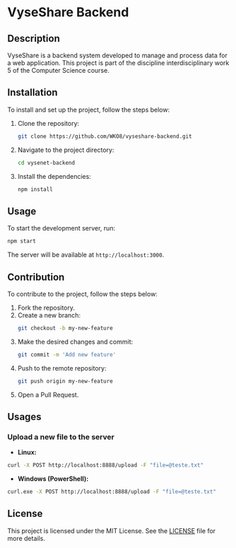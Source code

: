 # VyseShare Backend

## Description
VyseShare is a backend system developed to manage and process data for a web application. This project is part of the discipline interdisciplinary work 5 of the Computer Science course.

## Installation
To install and set up the project, follow the steps below:

1. Clone the repository:
    ```bash
    git clone https://github.com/WKO8/vyseshare-backend.git
    ```
2. Navigate to the project directory:
    ```bash
    cd vysenet-backend
    ```
3. Install the dependencies:
    ```bash
    npm install
    ```

## Usage
To start the development server, run:
```bash
npm start
```
The server will be available at `http://localhost:3000`.

## Contribution
To contribute to the project, follow the steps below:

1. Fork the repository.
2. Create a new branch:
    ```bash
    git checkout -b my-new-feature
    ```
3. Make the desired changes and commit:
    ```bash
    git commit -m 'Add new feature'
    ```
4. Push to the remote repository:
    ```bash
    git push origin my-new-feature
    ```
5. Open a Pull Request.


## Usages

### Upload a new file to the server
- **Linux:**
```bash
curl -X POST http://localhost:8888/upload -F "file=@teste.txt"
```
- **Windows (PowerShell):**
```bash
curl.exe -X POST http://localhost:8888/upload -F "file=@teste.txt"
```

## License
This project is licensed under the MIT License. See the [LICENSE](LICENSE) file for more details.

